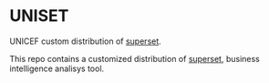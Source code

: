 UNISET
======

UNICEF custom distribution of [superset](https://superset.incubator.apache.org/).

This repo contains a customized distribution of [superset](https://superset.incubator.apache.org/), business intelligence analisys tool.

